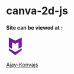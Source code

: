 # canva-2d-js
#### Site can be viewed at : 
![alt text](https://github.com/adam-p/markdown-here/raw/master/src/common/images/icon48.png "Logo Title Text 1")  

[Ajay-Konvajs](https://ajay-konvajs.netlify.app/) 
